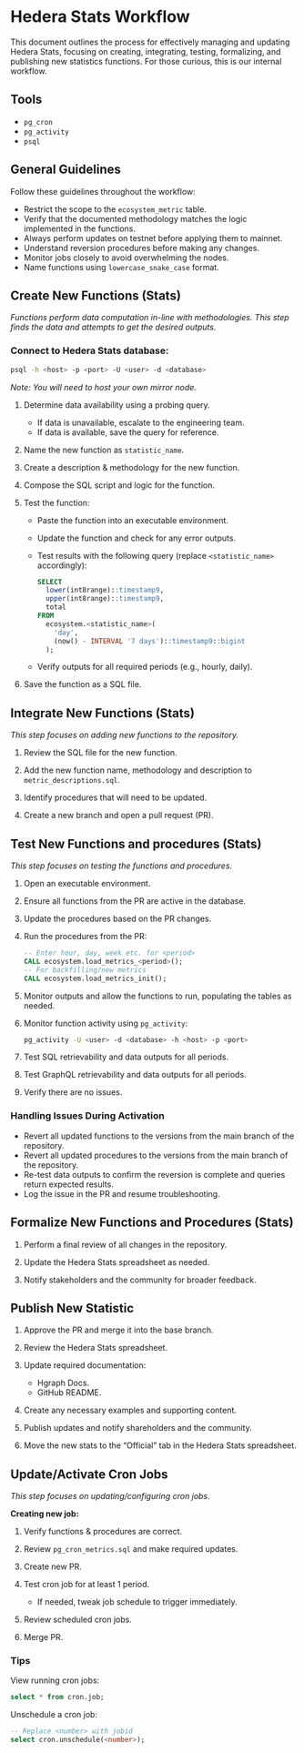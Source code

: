 # Hedera Stats Workflow

This document outlines the process for effectively managing and updating Hedera Stats, focusing on creating, integrating, testing, formalizing, and publishing new statistics functions. For those curious, this is our internal workflow.

## Tools

- `pg_cron`
- `pg_activity`
- `psql`

## General Guidelines

Follow these guidelines throughout the workflow:

- Restrict the scope to the `ecosystem_metric` table.
- Verify that the documented methodology matches the logic implemented in the functions.
- Always perform updates on testnet before applying them to mainnet.
- Understand reversion procedures before making any changes.
- Monitor jobs closely to avoid overwhelming the nodes.
- Name functions using `lowercase_snake_case` format.

## Create New Functions (Stats)

*Functions perform data computation in-line with methodologies. This step finds the data and attempts to get the desired outputs.*

### Connect to Hedera Stats database:

```bash
psql -h <host> -p <port> -U <user> -d <database>
```

*Note: You will need to host your own mirror node.*

1. Determine data availability using a probing query.

   - If data is unavailable, escalate to the engineering team.
   - If data is available, save the query for reference.

2. Name the new function as `statistic_name`.

3. Create a description & methodology for the new function.

4. Compose the SQL script and logic for the function.

5. Test the function:

   - Paste the function into an executable environment.
   - Update the function and check for any error outputs.
   - Test results with the following query (replace `<statistic_name>` accordingly):

     ```sql
     SELECT
       lower(int8range)::timestamp9,
       upper(int8range)::timestamp9,
       total
     FROM
       ecosystem.<statistic_name>(
         'day',
         (now() - INTERVAL '7 days')::timestamp9::bigint
       );
     ```

   - Verify outputs for all required periods (e.g., hourly, daily).

6. Save the function as a SQL file.

## Integrate New Functions (Stats)

*This step focuses on adding new functions to the repository.*

1. Review the SQL file for the new function.

2. Add the new function name, methodology and description to `metric_descriptions.sql`.

3. Identify procedures that will need to be updated.

4. Create a new branch and open a pull request (PR).

## Test New Functions and procedures (Stats)

*This step focuses on testing the functions and procedures.*

1. Open an executable environment.

2. Ensure all functions from the PR are active in the database.

3. Update the procedures based on the PR changes.

4. Run the procedures from the PR:

   ```sql
   -- Enter hour, day, week etc. for <period>
   CALL ecosystem.load_metrics_<period>();
   -- For backfilling/new metrics
   CALL ecosystem.load_metrics_init();
   ```

5. Monitor outputs and allow the functions to run, populating the tables as needed.

6. Monitor function activity using `pg_activity`:

   ```bash
   pg_activity -U <user> -d <database> -h <host> -p <port>
   ```

7. Test SQL retrievability and data outputs for all periods.

8. Test GraphQL retrievability and data outputs for all periods.

9. Verify there are no issues.

### Handling Issues During Activation

- Revert all updated functions to the versions from the main branch of the repository.
- Revert all updated procedures to the versions from the main branch of the repository.
- Re-test data outputs to confirm the reversion is complete and queries return expected results.
- Log the issue in the PR and resume troubleshooting.

## Formalize New Functions and Procedures (Stats)

1. Perform a final review of all changes in the repository.

2. Update the Hedera Stats spreadsheet as needed.

3. Notify stakeholders and the community for broader feedback.

## Publish New Statistic

1. Approve the PR and merge it into the base branch.

2. Review the Hedera Stats spreadsheet.

3. Update required documentation:

   - Hgraph Docs.
   - GitHub README.

4. Create any necessary examples and supporting content.

5. Publish updates and notify shareholders and the community.

6. Move the new stats to the “Official” tab in the Hedera Stats spreadsheet.

## Update/Activate Cron Jobs 

*This step focuses on updating/configuring cron jobs.*

**Creating new job:**

1. Verify functions & procedures are correct.

2. Review `pg_cron_metrics.sql` and make required updates.

3. Create new PR.

4. Test cron job for at least 1 period.

   - If needed, tweak job schedule to trigger immediately.

5. Review scheduled cron jobs.

6. Merge PR.

### Tips

View running cron jobs:

```sql
select * from cron.job;
```

Unschedule a cron job:

```sql
-- Replace <number> with jobid
select cron.unschedule(<number>);
```

